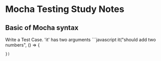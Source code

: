 # Mocha Testing Study Notes

## Basic of Mocha syntax

Write a Test Case. 
	'it' has two arguments 
	```javascript
	it("should add two numbers", () => {

	})
